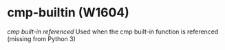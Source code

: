 # cmp-builtin (W1604)

*cmp built-in referenced* Used when the cmp built-in function is
referenced (missing from Python 3)
